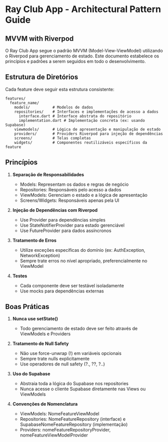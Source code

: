 # Ray Club App - Architectural Pattern Guide

## MVVM with Riverpod

O Ray Club App segue o padrão MVVM (Model-View-ViewModel) utilizando o Riverpod para gerenciamento de estado. Este documento estabelece os princípios e padrões a serem seguidos em todo o desenvolvimento.

## Estrutura de Diretórios

Cada feature deve seguir esta estrutura consistente:

```
features/
  feature_name/
    models/          # Modelos de dados
    repositories/    # Interfaces e implementações de acesso a dados
      interface.dart # Interface abstrata do repositório
      implementation.dart # Implementação concreta (ex: usando Supabase)
    viewmodels/      # Lógica de apresentação e manipulação de estado
    providers/       # Providers Riverpod para injeção de dependências
    screens/         # Telas completas 
    widgets/         # Componentes reutilizáveis específicos da feature
```

## Princípios

1. **Separação de Responsabilidades**
   - Models: Representam os dados e regras de negócio
   - Repositories: Responsáveis pelo acesso a dados
   - ViewModels: Gerenciam o estado e a lógica de apresentação
   - Screens/Widgets: Responsáveis apenas pela UI

2. **Injeção de Dependências com Riverpod**
   - Use Provider para dependências simples
   - Use StateNotifierProvider para estado gerenciável
   - Use FutureProvider para dados assíncronos

3. **Tratamento de Erros**
   - Utilize exceções específicas do domínio (ex: AuthException, NetworkException)
   - Sempre trate erros no nível apropriado, preferencialmente no ViewModel

4. **Testes**
   - Cada componente deve ser testável isoladamente
   - Use mocks para dependências externas

## Boas Práticas

1. **Nunca use setState()**
   - Todo gerenciamento de estado deve ser feito através de ViewModels e Providers

2. **Tratamento de Null Safety**
   - Não use force-unwrap (!) em variáveis opcionais
   - Sempre trate nulls explicitamente
   - Use operadores de null safety (?., ??, ?..)

3. **Uso do Supabase**
   - Abstraia toda a lógica do Supabase nos repositories
   - Nunca acesse o cliente Supabase diretamente nas Views ou ViewModels

4. **Convenções de Nomenclatura**
   - ViewModels: NomeFeatureViewModel
   - Repositories: NomeFeatureRepository (interface) e SupabaseNomeFeatureRepository (implementação)
   - Providers: nomeFeatureRepositoryProvider, nomeFeatureViewModelProvider 